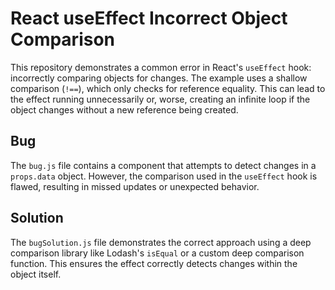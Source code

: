 # React useEffect Incorrect Object Comparison
This repository demonstrates a common error in React's `useEffect` hook: incorrectly comparing objects for changes.  The example uses a shallow comparison (`!==`), which only checks for reference equality.  This can lead to the effect running unnecessarily or, worse, creating an infinite loop if the object changes without a new reference being created.

## Bug
The `bug.js` file contains a component that attempts to detect changes in a `props.data` object. However, the comparison used in the `useEffect` hook is flawed, resulting in missed updates or unexpected behavior. 

## Solution
The `bugSolution.js` file demonstrates the correct approach using a deep comparison library like Lodash's `isEqual` or a custom deep comparison function. This ensures the effect correctly detects changes within the object itself.
